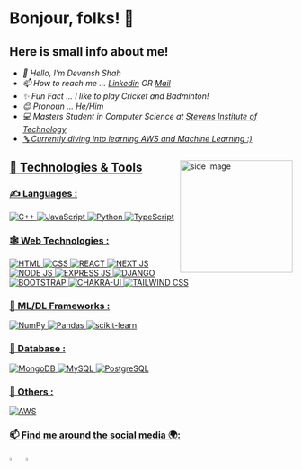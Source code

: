 # Bonjour, folks! 👋

## Here is small info about me!

<p><em>
  <ul>
  <li> 👋 Hello, I’m Devansh Shah</li>
  <li> 📫 How to reach me ... <a href="https://www.linkedin.com/in/devansh-shah-6162841a4/">Linkedin</a> OR <a href="mailto:devanshshah649@gmail.com">Mail</a> </li>
  <li> ✨ Fun Fact ... I like to play Cricket and Badminton!</li>
  <li> 😊 Pronoun ... He/Him </li>
  <li> 💻 Masters Student in Computer Science at <a href="https://www.stevens.edu/">Stevens Institute of Technology</li>
  <li> 🔤 Currently diving into learning AWS and Machine Learning :) </li>
</ul> </em></p>

<img src="https://github.com/sciencepal/sciencepal/blob/master/assets/life_balance.gif" alt="side Image" align="right" width="200" height="auto" />

## 🔧 Technologies & Tools



### 	:writing_hand: Languages :
![C++](https://img.shields.io/badge/c++-%2300599C.svg?style=for-the-badge&logo=c%2B%2B&logoColor=white)
![JavaScript](https://img.shields.io/badge/javascript-%23323330.svg?style=for-the-badge&logo=javascript&logoColor=%23F7DF1E)
![Python](https://img.shields.io/badge/python-3670A0?style=for-the-badge&logo=python&logoColor=ffdd54)
![TypeScript](https://img.shields.io/badge/TypeScript-007ACC?style=for-the-badge&logo=typescript&logoColor=white)


### 🕸️ Web Technologies : 
![HTML](https://img.shields.io/badge/HTML5-E34F26?style=for-the-badge&logo=html5&logoColor=white)
![CSS](https://img.shields.io/badge/CSS3-1572B6?style=for-the-badge&logo=css3&logoColor=white)
![REACT](https://img.shields.io/badge/React-20232A?style=for-the-badge&logo=react&logoColor=61DAFB)
![NEXT JS](https://img.shields.io/badge/next%20js-000000?style=for-the-badge&logo=nextdotjs&logoColor=white)
![NODE JS](https://img.shields.io/badge/Node%20js-339933?style=for-the-badge&logo=nodedotjs&logoColor=white)
![EXPRESS JS](https://img.shields.io/badge/Express%20js-000000?style=for-the-badge&logo=express&logoColor=white)
![DJANGO](https://img.shields.io/badge/Django-092E20?style=for-the-badge&logo=django&logoColor=green)
![BOOTSTRAP](https://img.shields.io/badge/Bootstrap-563D7C?style=for-the-badge&logo=bootstrap&logoColor=white)
![CHAKRA-UI](https://img.shields.io/badge/Chakra--UI-319795?style=for-the-badge&logo=chakra-ui&logoColor=white)
![TAILWIND CSS](https://img.shields.io/badge/Tailwind_CSS-38B2AC?style=for-the-badge&logo=tailwind-css&logoColor=white)


### :mechanical_arm: ML/DL Frameworks :
![NumPy](https://img.shields.io/badge/numpy-%23013243.svg?style=for-the-badge&logo=numpy&logoColor=white)
![Pandas](https://img.shields.io/badge/pandas-%23150458.svg?style=for-the-badge&logo=pandas&logoColor=white)
![scikit-learn](https://img.shields.io/badge/scikit--learn-%23F7931E.svg?style=for-the-badge&logo=scikit-learn&logoColor=white)





### 	:floppy_disk: Database :
![MongoDB](https://img.shields.io/badge/MongoDB-%234ea94b.svg?style=for-the-badge&logo=mongodb&logoColor=white)
![MySQL](https://img.shields.io/badge/mysql-%2300f.svg?style=for-the-badge&logo=mysql&logoColor=white)
![PostgreSQL](https://img.shields.io/badge/PostgreSQL-316192?style=for-the-badge&logo=postgresql&logoColor=white)





### 🚀 Others :
![AWS](https://img.shields.io/badge/AWS-%23FF9900.svg?style=for-the-badge&logo=amazon-aws&logoColor=white)

### 📫 Find me around the social media 🌍:
   
 [<img src="https://img.icons8.com/color/48/000000/linkedin.png" width="3.5%"/>](https://www.linkedin.com/in/devansh-shah-6162841a4/)  &nbsp;
 <a href="mailto:devanshshah649@gmail.com"> <img src="https://img.icons8.com/fluent/48/000000/gmail.png" width="3.5%"/>


<!-- 
### &#x1f4c8; GitHub Stats
<a href="#">
<img align="center" src="https://github-readme-stats.vercel.app/api/top-langs/?username=dev270201&hide=java,html,tex&title_color=ffffff&text_color=c9cacc&icon_color=2bbc8a&bg_color=1d1f21&langs_count=3" />
</a>
<a href="#">
  <img align="center" src="https://github-readme-stats.vercel.app/api?username=dev270201&show_icons=true&line_height=27&count_private=true&title_color=ffffff&text_color=c9cacc&icon_color=2bbc8a&bg_color=1d1f21" alt="Devansh's GitHub Stats" />
</a> 
<--!>


